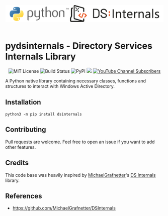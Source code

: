![](./.github/banner.png)
</br></br>

# pydsinternals - Directory Services Internals Library

<p align="center">
  <img alt="MIT License" src="https://img.shields.io/badge/License-MIT-green.svg">
  <img alt="Build Status" src="https://travis-ci.com/p0dalirius/pydsinternals.svg?branch=main">
  <img alt="PyPI" src="https://img.shields.io/pypi/v/dsinternals">
  <a href="https://twitter.com/intent/follow?screen_name=podalirius_" title="Follow"><img src="https://img.shields.io/twitter/follow/podalirius_?label=Podalirius&style=social"></a>
  <a href="https://www.youtube.com/c/Podalirius_?sub_confirmation=1" title="Subscribe"><img alt="YouTube Channel Subscribers" src="https://img.shields.io/youtube/channel/subscribers/UCF_x5O7CSfr82AfNVTKOv_A?style=social"></a>
  <br>
</p>

A Python native library containing necessary classes, functions and structures to interact with Windows Active Directory.

## Installation

```
python3 -m pip install dsinternals
```

## Contributing

Pull requests are welcome. Feel free to open an issue if you want to add other features.

## Credits

This code base was heavily inspired by [MichaelGrafnetter](https://twitter.com/MGrafnetter)'s [DS Internals](https://github.com/MichaelGrafnetter/DSInternals) library.

## References
 - https://github.com/MichaelGrafnetter/DSInternals
